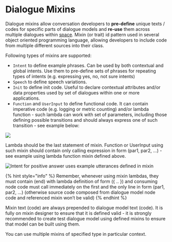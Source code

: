 # Dialogue Mixins

Dialogue mixins allow conversation developers to **pre-define** unique texts / codes for specific parts of dialogue models and **re-use** them across multiple dialogues within [space](../). Mixin (or trait) id pattern used in several object oriented programming language, allowing developers to include code from multiple different sources into their class.

Following types of mixins are supported:

* `Intent` to define example phrases. Can be used by both contextual and global intents. Use them to pre-define sets of phrases for repeating types of intents (e.g. expressing yes, no, not sure intents)
* `Speech` to define speech variations.
* `Init` to define init code. Useful to declare contextual attributes and/or data properties used by set of dialogues within one or more applications.
* `Function` and `UserInput` to define functional code. It can contain imperative code (e.g. logging or metric counting) and/or lambda function - such lambda can work with set of parameters, including those defining possible transitions and should always express one of such transition - see example below:

![](<../../../.gitbook/assets/image (47).png>)

Lambda should be the last statement of mixin. Function or UserInput using such mixin should contain only calling expression in form (par1, par2, …) - see example using lambda function mixin defined above.

![Intent for positive answer uses example utterances defined in mixin](<../../../.gitbook/assets/image (51).png>)

{% hint style="info" %}
Remember, whenever using mixin lambdas, they must contain (end) with lambda definition of form ({ .. }) and consuming node code must call immediately on the first and the only line in form (par1, par2, …) (otherwise source code composed from dialogue model node code and referenced mixin won’t be valid)
{% endhint %}

Mixin text (code) are always prepended to dialogue model text (code). It is fully on mixin designer to ensure that it is defined valid - it is strongly recommended to create test dialogue model using defined mixins to ensure that model can be built using them.

You can use multiple mixins of specified type in particular context.
